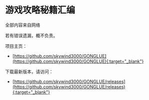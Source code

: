 # 游戏攻略秘籍汇编

全部内容来自网络

若有错误遗漏，概不负责。

项目主页：

- [https://github.com/skywind3000/GONGLUE](https://github.com/skywind3000/GONGLUE){:target="_blank"}

下载最新版本，请访问：

- [https://github.com/skywind3000/GONGLUE/releases](https://github.com/skywind3000/GONGLUE/releases){:target="_blank"}



